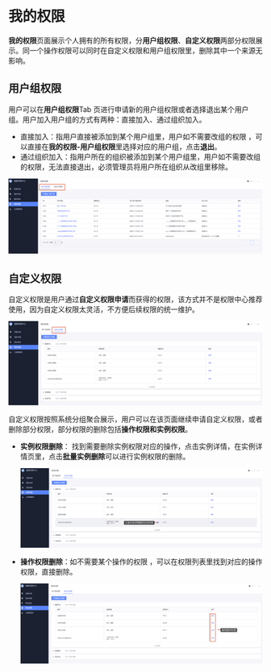 # 我的权限

**我的权限**页面展示个人拥有的所有权限，分**用户组权限**、**自定义权限**两部分权限展示。同一个操作权限可以同时在自定义权限和用户组权限里，删除其中一个来源无影响。

## 用户组权限

用户可以在**用户组权限**Tab 页进行申请新的用户组权限或者选择退出某个用户组。用户加入用户组的方式有两种：直接加入、通过组织加入。

- 直接加入：指用户直接被添加到某个用户组里，用户如不需要改组的权限 ，可以直接在**我的权限-用户组权限**里选择对应的用户组，点击**退出**。
- 通过组织加入：指用户所在的组织被添加到某个用户组里，用户如不需要改组的权限，无法直接退出，必须管理员将用户所在组织从改组里移除。

![image-20201210114839328](MyPermissions/image-20201210114839328.png)

## 自定义权限

自定义权限是用户通过**自定义权限申请**而获得的权限，该方式并不是权限中心推荐使用，因为自定义权限太灵活，不方便后续权限的统一维护。

![image-20201210115712303](MyPermissions/image-20201210115712303.png)

自定义权限按照系统分组聚合展示，用户可以在该页面继续申请自定义权限，或者删除部分权限，部分权限的删除包括**操作权限和实例权限**。

- **实例权限删除**： 找到需要删除实例权限对应的操作，点击实例详情，在实例详情页里，点击**批量实例删除**可以进行实例权限的删除。

  ![image-20201210115833432](MyPermissions/image-20201210115833432.png)

- **操作权限删除**：如不需要某个操作的权限 ，可以在权限列表里找到对应的操作权限，直接删除。

  ![image-20201210115911567](MyPermissions/image-20201210115911567.png)